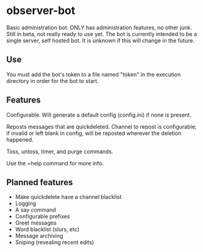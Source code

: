 # observer-bot
Basic administration bot. ONLY has administration features, no other junk.
Still in beta, not really ready to use yet.
The bot is currently intended to be a single server, self hosted bot. It is unknown if this will change in the future.

## Use
You must add the bot's token to a file named "token" in the execution directory in order for the bot to start.

## Features
Configurable. Will generate a default config (config.ini) if none is present.

Reposts messages that are quickdeleted. Channel to repost is configurable; if invalid or left blank in config, will be reposted wherever the deletion happened.

Toss, untoss, timer, and purge commands.

Use the =help command for more info.

## Planned features
* Make quickdelete have a channel blacklist
* Logging
* A say command
* Configurable prefixes
* Greet messages
* Word blacklist (slurs, etc)
* Message archiving
* Sniping (revealing recent edits)
